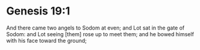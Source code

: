 # Genesis 19:1

And there came two angels to Sodom at even; and Lot sat in the gate of Sodom: and Lot seeing [them] rose up to meet them; and he bowed himself with his face toward the ground;